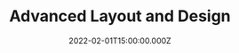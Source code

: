 ---
title: Advanced Layout and Design
description: Description here
date: 2022-02-01T15:00:00.000Z
released: false
---